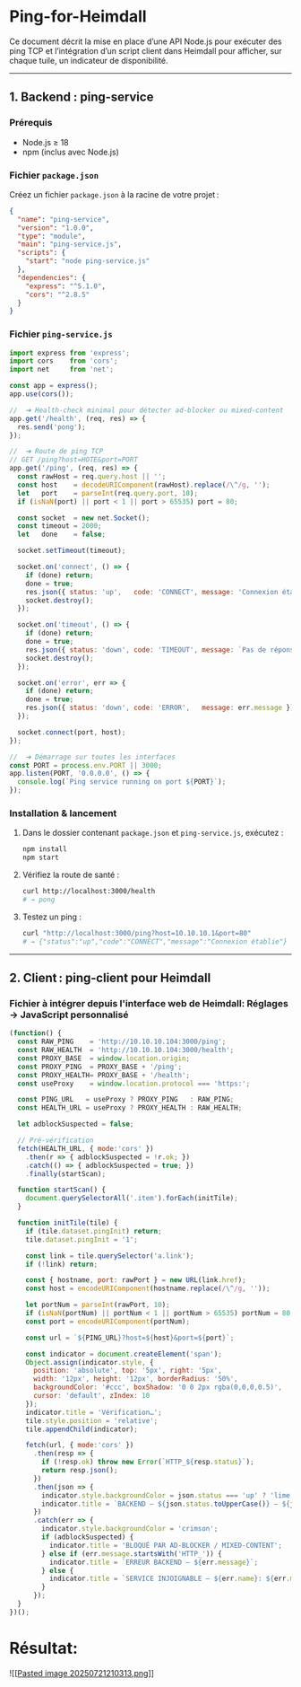# Ping-for-Heimdall

Ce document décrit la mise en place d’une API Node.js pour exécuter des ping TCP et l’intégration d’un script client dans Heimdall pour afficher, sur chaque tuile, un indicateur de disponibilité.

---

## 1. Backend : ping‑service

### Prérequis

- Node.js ≥ 18  
- npm (inclus avec Node.js)

### Fichier `package.json`

Créez un fichier `package.json` à la racine de votre projet :

```json
{
  "name": "ping-service",
  "version": "1.0.0",
  "type": "module",
  "main": "ping-service.js",
  "scripts": {
    "start": "node ping-service.js"
  },
  "dependencies": {
    "express": "^5.1.0",
    "cors": "^2.8.5"
  }
}
```

### Fichier `ping-service.js`

```js
import express from 'express';
import cors    from 'cors';
import net     from 'net';

const app = express();
app.use(cors());

//  ➔ Health‑check minimal pour détecter ad‑blocker ou mixed‑content
app.get('/health', (req, res) => {
  res.send('pong');
});

//  ➔ Route de ping TCP
// GET /ping?host=HOTE&port=PORT
app.get('/ping', (req, res) => {
  const rawHost = req.query.host || '';
  const host    = decodeURIComponent(rawHost).replace(/\^/g, '');
  let   port    = parseInt(req.query.port, 10);
  if (isNaN(port) || port < 1 || port > 65535) port = 80;

  const socket  = new net.Socket();
  const timeout = 2000;
  let   done    = false;

  socket.setTimeout(timeout);

  socket.on('connect', () => {
    if (done) return;
    done = true;
    res.json({ status: 'up',   code: 'CONNECT', message: 'Connexion établie' });
    socket.destroy();
  });

  socket.on('timeout', () => {
    if (done) return;
    done = true;
    res.json({ status: 'down', code: 'TIMEOUT', message: `Pas de réponse après ${timeout} ms` });
    socket.destroy();
  });

  socket.on('error', err => {
    if (done) return;
    done = true;
    res.json({ status: 'down', code: 'ERROR',   message: err.message });
  });

  socket.connect(port, host);
});

//  ➔ Démarrage sur toutes les interfaces
const PORT = process.env.PORT || 3000;
app.listen(PORT, '0.0.0.0', () => {
  console.log(`Ping service running on port ${PORT}`);
});
```

### Installation & lancement

1. Dans le dossier contenant `package.json` et `ping-service.js`, exécutez :
    
    ```bash
    npm install
    npm start
    ```
    
2. Vérifiez la route de santé :
    
    ```bash
    curl http://localhost:3000/health
    # → pong
    ```
    
3. Testez un ping :
    
    ```bash
    curl "http://localhost:3000/ping?host=10.10.10.1&port=80"
    # → {"status":"up","code":"CONNECT","message":"Connexion établie"}
    ```
    

---

## 2. Client : ping‑client pour Heimdall

### Fichier à intégrer depuis l'interface web de Heimdall: Réglages -> JavaScript personnalisé

```js
(function() {
  const RAW_PING    = 'http://10.10.10.104:3000/ping';
  const RAW_HEALTH  = 'http://10.10.10.104:3000/health';
  const PROXY_BASE  = window.location.origin;
  const PROXY_PING  = PROXY_BASE + '/ping';
  const PROXY_HEALTH= PROXY_BASE + '/health';
  const useProxy    = window.location.protocol === 'https:';

  const PING_URL   = useProxy ? PROXY_PING   : RAW_PING;
  const HEALTH_URL = useProxy ? PROXY_HEALTH : RAW_HEALTH;

  let adblockSuspected = false;

  // Pré‑vérification
  fetch(HEALTH_URL, { mode:'cors' })
    .then(r => { adblockSuspected = !r.ok; })
    .catch(() => { adblockSuspected = true; })
    .finally(startScan);

  function startScan() {
    document.querySelectorAll('.item').forEach(initTile);
  }

  function initTile(tile) {
    if (tile.dataset.pingInit) return;
    tile.dataset.pingInit = '1';

    const link = tile.querySelector('a.link');
    if (!link) return;

    const { hostname, port: rawPort } = new URL(link.href);
    const host = encodeURIComponent(hostname.replace(/\^/g, ''));

    let portNum = parseInt(rawPort, 10);
    if (isNaN(portNum) || portNum < 1 || portNum > 65535) portNum = 80;
    const port = encodeURIComponent(portNum);

    const url = `${PING_URL}?host=${host}&port=${port}`;

    const indicator = document.createElement('span');
    Object.assign(indicator.style, {
      position: 'absolute', top: '5px', right: '5px',
      width: '12px', height: '12px', borderRadius: '50%',
      backgroundColor: '#ccc', boxShadow: '0 0 2px rgba(0,0,0,0.5)',
      cursor: 'default', zIndex: 10
    });
    indicator.title = 'Vérification…';
    tile.style.position = 'relative';
    tile.appendChild(indicator);

    fetch(url, { mode:'cors' })
      .then(resp => {
        if (!resp.ok) throw new Error(`HTTP_${resp.status}`);
        return resp.json();
      })
      .then(json => {
        indicator.style.backgroundColor = json.status === 'up' ? 'lime' : 'crimson';
        indicator.title = `BACKEND – ${json.status.toUpperCase()} – ${json.code}: ${json.message}`;
      })
      .catch(err => {
        indicator.style.backgroundColor = 'crimson';
        if (adblockSuspected) {
          indicator.title = 'BLOQUÉ PAR AD‑BLOCKER / MIXED‑CONTENT';
        } else if (err.message.startsWith('HTTP_')) {
          indicator.title = `ERREUR BACKEND – ${err.message}`;
        } else {
          indicator.title = `SERVICE INJOIGNABLE – ${err.name}: ${err.message}`;
        }
      });
  }
})();
```

# Résultat:
![[[Pasted image 20250721210313.png](https://github.com/Narfyx/Ping-for-Heimdall/blob/main/Pasted%20image%2020250721210313.png)]]

